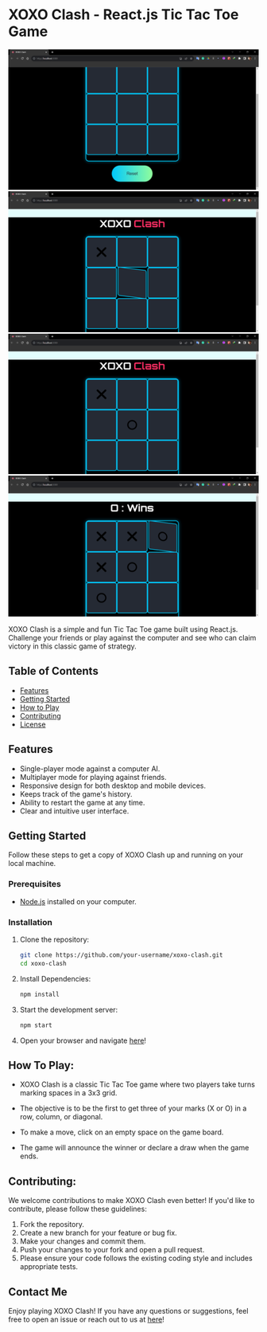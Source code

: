 # XOXO Clash - React.js Tic Tac Toe Game

![XOXO Clash Banner](screenshot1TicTacToe.png)
![XOXO Clash Banner](screenshot4TicTacToe.png)
![XOXO Clash Banner](screenshot2TicTacToe.png)
![XOXO Clash Banner](screenshot3TicTacToe.png)

XOXO Clash is a simple and fun Tic Tac Toe game built using React.js. Challenge your friends or play against the computer and see who can claim victory in this classic game of strategy.

## Table of Contents

- [Features](#features)
- [Getting Started](#getting-started)
- [How to Play](#how-to-play)
- [Contributing](#contributing)
- [License](#license)

## Features

- Single-player mode against a computer AI.
- Multiplayer mode for playing against friends.
- Responsive design for both desktop and mobile devices.
- Keeps track of the game's history.
- Ability to restart the game at any time.
- Clear and intuitive user interface.

## Getting Started

Follow these steps to get a copy of XOXO Clash up and running on your local machine.

### Prerequisites

- [Node.js](https://nodejs.org/) installed on your computer.

### Installation

1. Clone the repository:

   ```bash
   git clone https://github.com/your-username/xoxo-clash.git
   cd xoxo-clash

2. Install Dependencies:

   ```bash
   npm install

3. Start the development server:

   ```bash
   npm start

4. Open your browser and navigate [here](http://localhost:3000)!

## How To Play:

- XOXO Clash is a classic Tic Tac Toe game where two players take turns marking spaces in a 3x3 
  grid.

- The objective is to be the first to get three of your marks (X or O) in a row, column, or 
  diagonal.

- To make a move, click on an empty space on the game board.
- The game will announce the winner or declare a draw when the game ends.

## Contributing:

We welcome contributions to make XOXO Clash even better! If you'd like to contribute, please follow these guidelines:

1. Fork the repository.
2. Create a new branch for your feature or bug fix.
3. Make your changes and commit them.
4. Push your changes to your fork and open a pull request.
5. Please ensure your code follows the existing coding style and includes appropriate tests.

## Contact Me
Enjoy playing XOXO Clash! If you have any questions or suggestions, feel free to open an issue or reach out to us at [here](www.quicksilver92571331@gmail.com)!
